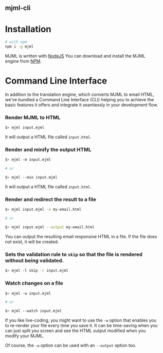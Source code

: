 ## mjml-cli

# Installation

```bash
# with npm
npm i -g mjml
```

MJML is written with [NodeJS](https://nodejs.org/en/)
You can download and install the MJML engine from [NPM](https://www.npmjs.com).

# Command Line Interface

In addition to the translation engine, which converts MJML to email HTML, we've bundled a Command Line Interface (CLI) helping you to achieve the basic features it offers and integrate it seamlessly in your development flow.

### Render MJML to HTML

```bash
$> mjml input.mjml
```

It will output a HTML file called `input.html`.

### Render and minify the output HTML

```bash
$> mjml -m input.mjml

# or

$> mjml --min input.mjml
```

It will output a HTML file called `input.html`.

### Render and redirect the result to a file

```bash
$> mjml input.mjml -o my-email.html

# or

$> mjml input.mjml --output my-email.html
```

You can output the resulting email responsive HTML in a file. If the file does not exist, it will be created.

### Sets the validation rule to `skip` so that the file is rendered without being validated.

```bash
$> mjml -l skip -r input.mjml
```

### Watch changes on a file

```bash
$> mjml -w input.mjml

# or

$> mjml --watch input.mjml
```

If you like live-coding, you might want to use the `-w` option that enables you to re-render your file every time you save it.
It can be time-saving when you can just split you screen and see the HTML output modified when you modify your MJML.

Of course, the `-w` option can be used with an `--output` option too.
